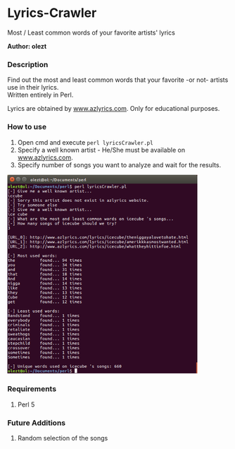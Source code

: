 # Lyrics-Crawler
Most / Least common words of your favorite artists' lyrics

**Author: olezt**

### Description

Find out the most and least common words that your favorite -or not- artists use in their lyrics.<br>
Written entirely in Perl.<br>

Lyrics are obtained by www.azlyrics.com. Only for educational purposes.<br> 

### How to use

1. Open cmd and execute ```perl lyricsCrawler.pl```
2. Specify a well known artist - He/She must be available on www.azlyrics.com.
3. Specify number of songs you want to analyze and wait for the results.

<img src="screenShot.png" height="450"/>

### Requirements

1. Perl 5

### Future Additions

1. Random selection of the songs

